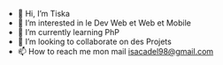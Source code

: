 - 👋 Hi, I’m  Tiska
- 👀 I’m interested in  le Dev Web et Web et Mobile
- 🌱 I’m currently learning  PhP
- 💞️ I’m looking to collaborate on  des Projets
- 📫 How to reach me  mon mail isacadel98@gmail.com 

<!---
Assiaka98/Assiaka98 is a ✨ special ✨ repository because its `README.md` (this file) appears on your GitHub profile.
You can click the Preview link to take a look at your changes.
--->
